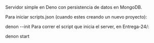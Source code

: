 Servidor simple en Deno con persistencia de datos en MongoDB.

Para iniciar scripts.json (cuando estes creando un nuevo proyecto):

denon --init
Para correr el script que inicia el server, en Entrega-24/:

denon start
